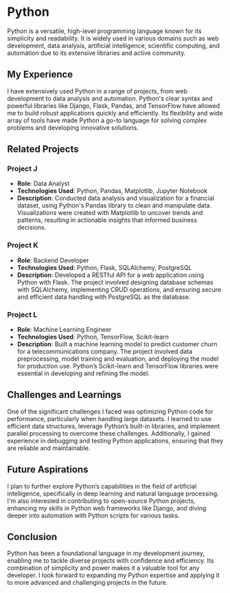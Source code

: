 # Python

Python is a versatile, high-level programming language known for its simplicity and readability. It is widely used in various domains such as web development, data analysis, artificial intelligence, scientific computing, and automation due to its extensive libraries and active community.

## My Experience

I have extensively used Python in a range of projects, from web development to data analysis and automation. Python's clear syntax and powerful libraries like Django, Flask, Pandas, and TensorFlow have allowed me to build robust applications quickly and efficiently. Its flexibility and wide array of tools have made Python a go-to language for solving complex problems and developing innovative solutions.

## Related Projects

### Project J
- **Role**: Data Analyst
- **Technologies Used**: Python, Pandas, Matplotlib, Jupyter Notebook
- **Description**: Conducted data analysis and visualization for a financial dataset, using Python's Pandas library to clean and manipulate data. Visualizations were created with Matplotlib to uncover trends and patterns, resulting in actionable insights that informed business decisions.

### Project K
- **Role**: Backend Developer
- **Technologies Used**: Python, Flask, SQLAlchemy, PostgreSQL
- **Description**: Developed a RESTful API for a web application using Python with Flask. The project involved designing database schemas with SQLAlchemy, implementing CRUD operations, and ensuring secure and efficient data handling with PostgreSQL as the database.

### Project L
- **Role**: Machine Learning Engineer
- **Technologies Used**: Python, TensorFlow, Scikit-learn
- **Description**: Built a machine learning model to predict customer churn for a telecommunications company. The project involved data preprocessing, model training and evaluation, and deploying the model for production use. Python’s Scikit-learn and TensorFlow libraries were essential in developing and refining the model.

## Challenges and Learnings

One of the significant challenges I faced was optimizing Python code for performance, particularly when handling large datasets. I learned to use efficient data structures, leverage Python’s built-in libraries, and implement parallel processing to overcome these challenges. Additionally, I gained experience in debugging and testing Python applications, ensuring that they are reliable and maintainable.

## Future Aspirations

I plan to further explore Python’s capabilities in the field of artificial intelligence, specifically in deep learning and natural language processing. I'm also interested in contributing to open-source Python projects, enhancing my skills in Python web frameworks like Django, and diving deeper into automation with Python scripts for various tasks.

## Conclusion

Python has been a foundational language in my development journey, enabling me to tackle diverse projects with confidence and efficiency. Its combination of simplicity and power makes it a valuable tool for any developer. I look forward to expanding my Python expertise and applying it to more advanced and challenging projects in the future.
